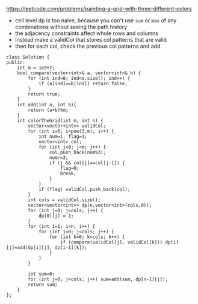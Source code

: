 https://leetcode.com/problems/painting-a-grid-with-three-different-colors
- cell level dp is too naive, because you can't use `sum` or `max` of any combinations without seeing the path history
- the adjacency constraints affect whole rows and columns
- instead make a validCol that stores col patterns that are valid
- then for each col, check the previous col patterns and add
```
class Solution {
public:
    int m = 1e9+7;
    bool compare(vector<int>& a, vector<int>& b) {
        for (int ind=0; ind<a.size(); ind++) {
            if (a[ind]==b[ind]) return false;
        }
        return true;
    }
    int add(int a, int b){
        return (a+b)%m;
    }
    int colorTheGrid(int m, int n) {
        vector<vector<int>> validCol;
        for (int i=0; i<pow(3,m); i++) {
            int num=i, flag=1;
            vector<int> col;
            for (int j=0; j<m; j++) {
                col.push_back(num%3);
                num/=3;
                if (j && col[j]==col[j-1]) {
                    flag=0;
                    break;
                } 
            }
            if (flag) validCol.push_back(col);
        }
        int cols = validCol.size();
        vector<vector<int>> dp(n,vector<int>(cols,0));
        for (int j=0; j<cols; j++) {
            dp[0][j] = 1;
        }
        for (int i=1; i<n; i++) {
            for (int j=0; j<cols; j++) {
                for (int k=0; k<cols; k++) {
                    if (compare(validCol[j], validCol[k])) dp[i][j]=add(dp[i][j], dp[i-1][k]);
                }
            }
        }

        int sum=0;
        for (int j=0; j<cols; j++) sum=add(sum, dp[n-1][j]);
        return sum;
    }
};
``` 
